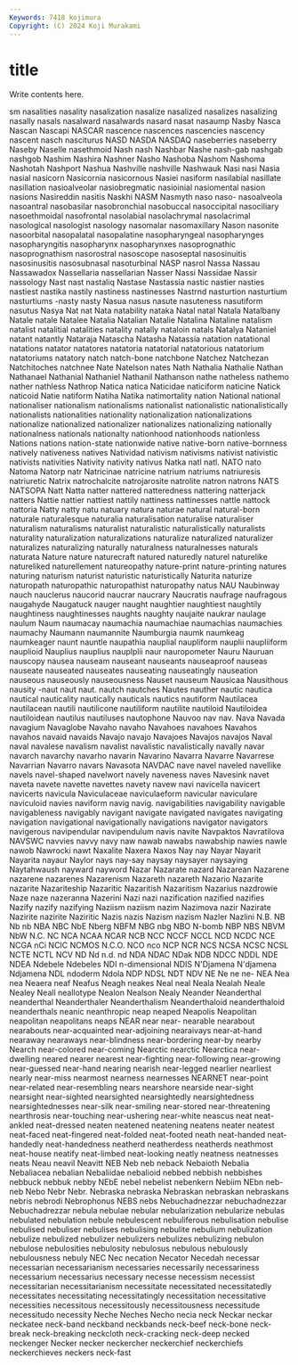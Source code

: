 ```yaml
---
Keywords: 7418 kojimura
Copyright: (C) 2024 Koji Murakami
---
```


# title

Write contents here.



sm nasalities nasality nasalization nasalize nasalized nasalizes
nasalizing nasally nasals nasalward nasalwards nasard nasat nasaump Nasby Nasca
Nascan Nascapi NASCAR nascence nascences nascencies nascency nascent nasch nasciturus
NASD NASDA NASDAQ naseberries naseberry Naseby Naselle nasethmoid Nash nash
Nashbar Nashe nash-gab nashgab nashgob Nashim Nashira Nashner Nasho Nashoba
Nashom Nashoma Nashotah Nashport Nashua Nashville nashville Nashwauk Nasi nasi
Nasia nasial nasicorn Nasicornia nasicornous Nasiei nasiform nasilabial nasillate nasillation
nasioalveolar nasiobregmatic nasioinial nasiomental nasion nasions Nasireddin nasitis Naskhi NASM
Nasmyth naso naso- nasoalveola nasoantral nasobasilar nasobronchial nasobuccal nasoccipital nasociliary
nasoethmoidal nasofrontal nasolabial nasolachrymal nasolacrimal nasological nasologist nasology nasomalar nasomaxillary
Nason nasonite nasoorbital nasopalatal nasopalatine nasopharyngeal nasopharynges nasopharyngitis nasopharynx nasopharynxes
nasoprognathic nasoprognathism nasorostral nasoscope nasoseptal nasosinuitis nasosinusitis nasosubnasal nasoturbinal NASP
nasrol Nassa Nassau Nassawadox Nassellaria nassellarian Nasser Nassi Nassidae Nassir
nassology Nast nast nastaliq Nastase Nastassia nastic nastier nasties nastiest
nastika nastily nastiness nastinesses Nastrnd nasturtion nasturtium nasturtiums -nasty nasty
Nasua nasus nasute nasuteness nasutiform nasutus Nasya Nat nat Nata
natability nataka Natal natal Natala Natalbany Natale natale Natalee Natalia
Natalian Natalie Natalina Nataline natalism natalist natalitial natalities natality natally
nataloin natals Natalya Nataniel natant natantly Nataraja Natascha Natasha Natassia
natation natational natations natator natatores natatoria natatorial natatorious natatorium natatoriums
natatory natch natch-bone natchbone Natchez Natchezan Natchitoches natchnee Nate Natelson
nates Nath Nathalia Nathalie Nathan Nathanael Nathanial Nathaniel Nathanil Nathanson
nathe natheless nathemo nather nathless Nathrop Natica natica Naticidae naticiform
naticine Natick naticoid Natie natiform Natiha Natika natimortality nation National
national nationaliser nationalism nationalisms nationalist nationalistic nationalistically nationalists nationalities nationality
nationalization nationalizations nationalize nationalized nationalizer nationalizes nationalizing nationally nationalness nationals
nationalty nationhood nationhoods nationless Nations nations nation-state nationwide native native-born
native-bornness natively nativeness natives Natividad nativism nativisms nativist nativistic nativists
nativities Nativity nativity nativus Natka natl natl. NATO nato Natoma
Natorp natr Natricinae natricine natrium natriums natriuresis natriuretic Natrix natrochalcite
natrojarosite natrolite natron natrons NATS NATSOPA Natt Natta natter nattered
natteredness nattering natterjack natters Nattie nattier nattiest nattily nattiness nattinesses
nattle nattock nattoria Natty natty natu natuary natura naturae natural
natural-born naturale naturalesque naturalia naturalisation naturalise naturaliser naturalism naturalisms naturalist
naturalistic naturalistically naturalists naturality naturalization naturalizations naturalize naturalized naturalizer naturalizes
naturalizing naturally naturalness naturalnesses naturals naturata Nature nature naturecraft natured
naturedly naturel naturelike natureliked naturellement natureopathy nature-print nature-printing natures naturing
naturism naturist naturistic naturistically Naturita naturize naturopath naturopathic naturopathist naturopathy
natus NAU Naubinway nauch nauclerus naucorid naucrar naucrary Naucratis naufrage
naufragous naugahyde Naugatuck nauger naught naughtier naughtiest naughtily naughtiness naughtinesses
naughts naughty naujaite naukrar naulage naulum Naum naumacay naumachia naumachiae
naumachias naumachies naumachy Naumann naumannite Naumburgia naumk naumkeag naumkeager naunt
nauntle naupathia nauplial naupliform nauplii naupliiform nauplioid Nauplius nauplius nauplplii
naur nauropometer Nauru Nauruan nauscopy nausea nauseam nauseant nauseants nauseaproof
nauseas nauseate nauseated nauseates nauseating nauseatingly nauseation nauseous nauseously nauseousness
Nauset nauseum Nausicaa Nausithous nausity -naut naut naut. nautch nautches
Nautes nauther nautic nautica nautical nauticality nautically nauticals nautics nautiform
Nautilacea nautilacean nautili nautilicone nautiliform nautilite nautiloid Nautiloidea nautiloidean nautilus
nautiluses nautophone Nauvoo nav nav. Nava Navada navagium Navaglobe Navaho
navaho Navahoes navahoes Navahos navahos navaid navaids Navajo navajo Navajoes
Navajos navajos Naval naval navalese navalism navalist navalistic navalistically navally
navar navarch navarchy navarho navarin Navarino Navarra Navarre Navarrese Navarrian
Navarro navars Navasota NAVDAC nave navel naveled navellike navels navel-shaped
navelwort navely naveness naves Navesink navet naveta navete navette navettes
navety navew navi navicella navicert navicerts navicula Naviculaceae naviculaeform navicular
naviculare naviculoid navies naviform navig navig. navigabilities navigability navigable navigableness
navigably navigant navigate navigated navigates navigating navigation navigational navigationally navigations
navigator navigators navigerous navipendular navipendulum navis navite Navpaktos Navratilova NAVSWC
navvies navvy navy naw nawab nawabs nawabship nawies nawle nawob
Nawrocki nawt Naxalite Naxera Naxos Nay nay Nayar Nayarit Nayarita
nayaur Naylor nays nay-say naysay naysayer naysaying Naytahwaush nayward nayword
Nazar Nazarate nazard Nazarean Nazarene nazarene nazarenes Nazarenism Nazareth nazareth
Nazario Nazarite nazarite Nazariteship Nazaritic Nazaritish Nazaritism Nazarius nazdrowie Naze
naze nazeranna Nazerini Nazi nazi nazification nazified nazifies Nazify nazify
nazifying Naziism naziism nazim Nazimova nazir Nazirate Nazirite nazirite Naziritic
Nazis nazis Nazism nazism Nazler Nazlini N.B. NB Nb nb
NBA NBC NbE Nberg NBFM NBG nbg NBO N-bomb NBP
NBS NBVM NbW N.C. NC NCA NCAA NCAR NCB NCC
NCCF NCCL NCD NCDC NCE NCGA nCi NCIC NCMOS N.C.O.
NCO nco NCP NCR NCS NCSA NCSC NCSL NCTE NCTL
NCV ND Nd n.d. nd NDA NDAC NDak NDB NDCC
NDDL NDE NDEA Ndebele Ndebeles NDI n-dimensional NDIS N'Djamena N'djamena
Ndjamena NDL ndoderm Ndola NDP NDSL NDT NDV NE Ne
ne ne- NEA Nea nea Neaera neaf Neafus Neagh neakes
Neal neal Neala Nealah Neale Nealey Neall neallotype Nealon Nealson
Nealy Neander Neanderthal neanderthal Neanderthaler Neanderthalism Neanderthaloid neanderthaloid neanderthals neanic
neanthropic neap neaped Neapolis Neapolitan neapolitan neapolitans neaps NEAR near
near- nearable nearabout nearabouts near-acquainted near-adjoining nearaivays near-at-hand nearaway nearaways
near-blindness near-bordering near-by nearby Nearch near-colored near-coming Nearctic nearctic Nearctica
near-dwelling neared nearer nearest near-fighting near-following near-growing near-guessed near-hand nearing
nearish near-legged nearlier nearliest nearly near-miss nearmost nearness nearnesses NEARNET
near-point near-related near-resembling nears nearshore nearside near-sight nearsight near-sighted nearsighted
nearsightedly nearsightedness nearsightednesses near-silk near-smiling near-stored near-threatening nearthrosis near-touching near-ushering
near-white neascus neat neat-ankled neat-dressed neaten neatened neatening neatens neater
neatest neat-faced neat-fingered neat-folded neat-footed neath neat-handed neat-handedly neat-handedness neatherd
neatherdess neatherds neathmost neat-house neatify neat-limbed neat-looking neatly neatness neatnesses
neats Neau neavil Neavitt NEB Neb neb neback Nebaioth Nebalia
Nebaliacea nebalian Nebaliidae nebalioid nebbed nebbish nebbishes nebbuck nebbuk nebby
NEbE nebel nebelist nebenkern Nebiim NEbn neb-neb Nebo Nebr Nebr.
Nebraska nebraska Nebraskan nebraskan nebraskans nebris nebrodi Nebrophonus NEBS nebs
Nebuchadnezzar nebuchadnezzar Nebuchadrezzar nebula nebulae nebular nebularization nebularize nebulas nebulated
nebulation nebule nebulescent nebuliferous nebulisation nebulise nebulised nebuliser nebulises nebulising
nebulite nebulium nebulization nebulize nebulized nebulizer nebulizers nebulizes nebulizing nebulon
nebulose nebulosities nebulosity nebulosus nebulous nebulously nebulousness nebuly NEC Nec
necation Necator Necedah necessar necessarian necessarianism necessaries necessarily necessariness necessarium
necessarius necessary necesse necessism necessist necessitarian necessitarianism necessitate necessitated necessitatedly
necessitates necessitating necessitatingly necessitation necessitative necessities necessitous necessitously necessitousness necessitude
necessitudo necessity Neche Neches Necho necia neck Neckar neckar neckatee
neck-band neckband neckbands neck-beef neck-bone neck-break neck-breaking neckcloth neck-cracking neck-deep
necked neckenger Necker necker neckercher neckerchief neckerchiefs neckerchieves neckers neck-fast
